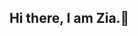 ## Hi there, I am Zia.🐢

<!--
**ziyyaa1/ziyyaa1** is a ✨ _special_ ✨ repository because its `README.md` (this file) appears on your GitHub profile.

Here are some ideas to get you started:

- 🔭 I’m currently working on two of my projects named Roomies & Grow-it. ...
- 🌱 I’m currently learning frontend & backend. ...
- 👯 I’m looking to collaborate on ...
- 🤔 I’m looking for help with ...
- 💬 Ask me about ...
- 📫 How to reach me: ziaali332@outlook.com...
- 😄 Pronouns: she/her...
- ⚡ Fun fact: I like literature, rockets & northern lights. ...
-->
